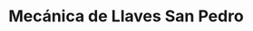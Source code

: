 ---
title: "Mecánica de Llaves San Pedro"
url: /cochabamba/mecanica-de-llaves-san-pedro/
shop: cerrajero
---
